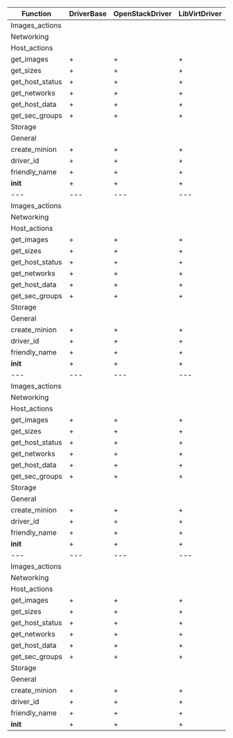 Function|DriverBase|OpenStackDriver|LibVirtDriver|GenericDriver|CenturyLinkDriver
---|---|---|---|---|---
Images_actions|
Networking|
Host_actions|
get_images|+|+|+|-|-
get_sizes|+|+|+|-|-
get_host_status|+|+|+|-|-
get_networks|+|+|+|-|-
get_host_data|+|+|+|-|-
get_sec_groups|+|+|+|-|-
Storage|
General|
create_minion|+|+|+|-|-
driver_id|+|+|+|-|-
friendly_name|+|+|+|-|-
__init__|+|+|+|-|-Function|DriverBase|OpenStackDriver|LibVirtDriver|GenericDriver|CenturyLinkDriver
---|---|---|---|---|---
Images_actions|
Networking|
Host_actions|
get_images|+|+|+|-|-
get_sizes|+|+|+|-|-
get_host_status|+|+|+|-|-
get_networks|+|+|+|-|-
get_host_data|+|+|+|-|-
get_sec_groups|+|+|+|-|-
Storage|
General|
create_minion|+|+|+|-|-
driver_id|+|+|+|+|+
friendly_name|+|+|+|-|+
__init__|+|+|+|-|-Function|DriverBase|OpenStackDriver|LibVirtDriver|GenericDriver|CenturyLinkDriver
---|---|---|---|---|---
Images_actions|
Networking|
Host_actions|
get_images|+|+|+|-|-
get_sizes|+|+|+|-|-
get_host_status|+|+|+|-|-
get_networks|+|+|+|-|-
get_host_data|+|+|+|-|-
get_sec_groups|+|+|+|-|-
Storage|
General|
create_minion|+|+|+|-|-
driver_id|+|+|+|+|+
friendly_name|+|+|+|-|+
__init__|+|+|+|-|-Function|DriverBase|OpenStackDriver|LibVirtDriver|GenericDriver|CenturyLinkDriver
---|---|---|---|---|---
Images_actions|
Networking|
Host_actions|
get_images|+|+|+|-|-
get_sizes|+|+|+|-|-
get_host_status|+|+|+|-|-
get_networks|+|+|+|-|-
get_host_data|+|+|+|-|-
get_sec_groups|+|+|+|-|-
Storage|
General|
create_minion|+|+|+|-|-
driver_id|+|+|+|+|+
friendly_name|+|+|+|-|+
__init__|+|+|+|-|-